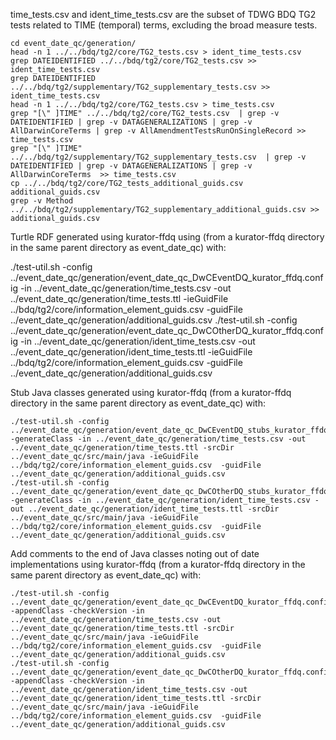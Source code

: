 time_tests.csv and ident_time_tests.csv are the subset of TDWG BDQ TG2 tests related to TIME (temporal) terms, excluding the broad measure tests.

    cd event_date_qc/generation/
    head -n 1 ../../bdq/tg2/core/TG2_tests.csv > ident_time_tests.csv
    grep DATEIDENTIFIED ../../bdq/tg2/core/TG2_tests.csv >> ident_time_tests.csv
    grep DATEIDENTIFIED ../../bdq/tg2/supplementary/TG2_supplementary_tests.csv >> ident_time_tests.csv
    head -n 1 ../../bdq/tg2/core/TG2_tests.csv > time_tests.csv
    grep "[\" ]TIME" ../../bdq/tg2/core/TG2_tests.csv  | grep -v DATEIDENTIFIED | grep -v DATAGENERALIZATIONS | grep -v AllDarwinCoreTerms | grep -v AllAmendmentTestsRunOnSingleRecord >> time_tests.csv
    grep "[\" ]TIME" ../../bdq/tg2/supplementary/TG2_supplementary_tests.csv  | grep -v DATEIDENTIFIED | grep -v DATAGENERALIZATIONS | grep -v AllDarwinCoreTerms  >> time_tests.csv
    cp ../../bdq/tg2/core/TG2_tests_additional_guids.csv additional_guids.csv
    grep -v Method ../../bdq/tg2/supplementary/TG2_supplementary_additional_guids.csv >> additional_guids.csv

Turtle RDF generated using kurator-ffdq using (from a kurator-ffdq directory in the same parent directory as event_date_qc) with:

   ./test-util.sh -config ../event_date_qc/generation/event_date_qc_DwCEventDQ_kurator_ffdq.config -in ../event_date_qc/generation/time_tests.csv -out ../event_date_qc/generation/time_tests.ttl -ieGuidFile ../bdq/tg2/core/information_element_guids.csv  -guidFile ../event_date_qc/generation/additional_guids.csv
   ./test-util.sh -config ../event_date_qc/generation/event_date_qc_DwCOtherDQ_kurator_ffdq.config -in ../event_date_qc/generation/ident_time_tests.csv -out ../event_date_qc/generation/ident_time_tests.ttl -ieGuidFile ../bdq/tg2/core/information_element_guids.csv  -guidFile ../event_date_qc/generation/additional_guids.csv


Stub Java classes generated using kurator-ffdq (from a kurator-ffdq directory in the same parent directory as event_date_qc) with: 

    ./test-util.sh -config ../event_date_qc/generation/event_date_qc_DwCEventDQ_stubs_kurator_ffdq.config -generateClass -in ../event_date_qc/generation/time_tests.csv -out ../event_date_qc/generation/time_tests.ttl -srcDir ../event_date_qc/src/main/java -ieGuidFile ../bdq/tg2/core/information_element_guids.csv  -guidFile ../event_date_qc/generation/additional_guids.csv 
    ./test-util.sh -config ../event_date_qc/generation/event_date_qc_DwCOtherDQ_stubs_kurator_ffdq.config -generateClass -in ../event_date_qc/generation/ident_time_tests.csv -out ../event_date_qc/generation/ident_time_tests.ttl -srcDir ../event_date_qc/src/main/java -ieGuidFile ../bdq/tg2/core/information_element_guids.csv  -guidFile ../event_date_qc/generation/additional_guids.csv


Add comments to the end of Java classes noting out of date implementations using kurator-ffdq (from a kurator-ffdq directory in the same parent directory as event_date_qc) with: 

    ./test-util.sh -config ../event_date_qc/generation/event_date_qc_DwCEventDQ_kurator_ffdq.config -appendClass -checkVersion -in ../event_date_qc/generation/time_tests.csv -out ../event_date_qc/generation/time_tests.ttl -srcDir ../event_date_qc/src/main/java -ieGuidFile ../bdq/tg2/core/information_element_guids.csv  -guidFile ../event_date_qc/generation/additional_guids.csv
    ./test-util.sh -config ../event_date_qc/generation/event_date_qc_DwCOtherDQ_kurator_ffdq.config -appendClass -checkVersion -in ../event_date_qc/generation/ident_time_tests.csv -out ../event_date_qc/generation/ident_time_tests.ttl -srcDir ../event_date_qc/src/main/java -ieGuidFile ../bdq/tg2/core/information_element_guids.csv  -guidFile ../event_date_qc/generation/additional_guids.csv

